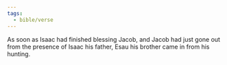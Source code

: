 ```yaml
---
tags:
  - bible/verse
---
```

As soon as Isaac had finished blessing Jacob, and Jacob had just gone out from the presence of Isaac his father, Esau his brother came in from his hunting. 